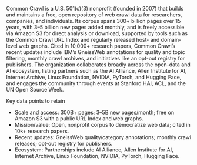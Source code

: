Common Crawl is a U.S. 501(c)(3) nonprofit (founded in 2007) that builds and maintains a free, open repository of web crawl data for researchers, companies, and individuals. Its corpus spans 300+ billion pages over 15 years, with 3–5 billion new pages added monthly, and is freely accessible via Amazon S3 for direct analysis or download, supported by tools such as the Common Crawl URL Index and regularly released host- and domain-level web graphs. Cited in 10,000+ research papers, Common Crawl’s recent updates include IBM’s GneissWeb annotations for quality and topic filtering, monthly crawl archives, and initiatives like an opt-out registry for publishers. The organization collaborates broadly across the open-data and AI ecosystem, listing partners such as the AI Alliance, Allen Institute for AI, Internet Archive, Linux Foundation, NVIDIA, PyTorch, and Hugging Face, and engages the community through events at Stanford HAI, ACL, and the UN Open Source Week.

Key data points to retain
- Scale and access: 300B+ pages; 3–5B new pages/month; free on Amazon S3 with a public URL Index and web graphs.
- Mission/value: Open, nonprofit corpus to democratize web data; cited in 10k+ research papers.
- Recent updates: GneissWeb quality/category annotations; monthly crawl releases; opt‑out registry for publishers.
- Ecosystem: Partnerships include AI Alliance, Allen Institute for AI, Internet Archive, Linux Foundation, NVIDIA, PyTorch, Hugging Face.
